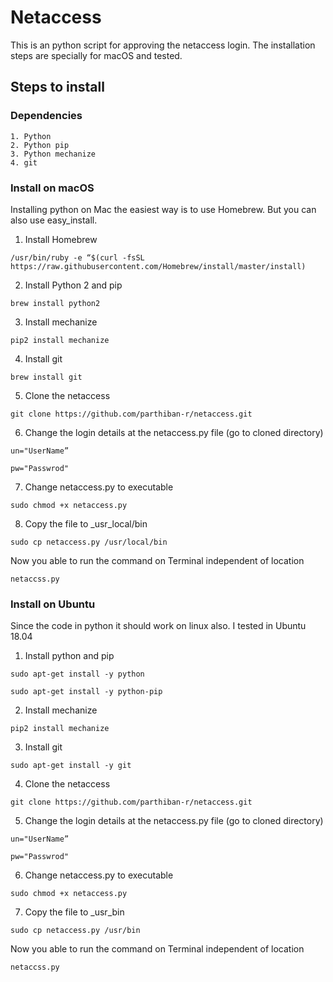 # Netaccess
This is an python script for approving the netaccess login. 
The installation steps are specially for macOS and tested.

## Steps  to install 
### Dependencies 
	1. Python 
	2. Python pip
	3. Python mechanize 
	4. git
### Install on macOS
Installing python on Mac the easiest way is to use Homebrew. But you can also use easy_install.

1. Install Homebrew

`/usr/bin/ruby -e “$(curl -fsSL https://raw.githubusercontent.com/Homebrew/install/master/install)`

2. Install Python 2 and pip

`brew install python2`

3. Install mechanize

`pip2 install mechanize`

4. Install git

`brew install git`

5. Clone the netaccess

`git clone https://github.com/parthiban-r/netaccess.git`

6. Change the login details at the netaccess.py file (go to cloned directory)

`un="UserName”`

`pw="Passwrod"`

7. Change netaccess.py to executable

`sudo chmod +x netaccess.py`

8. Copy the file to _usr_local/bin

`sudo cp netaccess.py /usr/local/bin`

Now you able to run the command on Terminal independent of location

`netaccss.py`


### Install on Ubuntu
Since the code in python it should work on linux also. I tested in Ubuntu 18.04

1. Install python and pip

`sudo apt-get install -y python`

`sudo apt-get install -y python-pip`

2. Install mechanize

`pip2 install mechanize`

3. Install git

`sudo apt-get install -y git`

4. Clone the netaccess

`git clone https://github.com/parthiban-r/netaccess.git`

5. Change the login details at the netaccess.py file (go to cloned directory)

`un="UserName”`

`pw="Passwrod"`

6. Change netaccess.py to executable

`sudo chmod +x netaccess.py`

7. Copy the file to _usr_bin

`sudo cp netaccess.py /usr/bin`

Now you able to run the command on Terminal independent of location

`netaccss.py`
